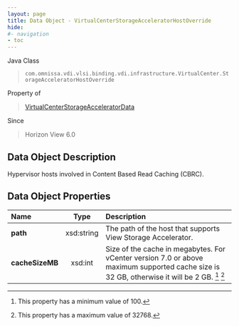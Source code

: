 ```yaml
---
layout: page
title: Data Object - VirtualCenterStorageAcceleratorHostOverride
hide:
#- navigation
- toc
---
```






Java Class
> `com.omnissa.vdi.vlsi.binding.vdi.infrastructure.VirtualCenter.StorageAcceleratorHostOverride`

Property of
> [VirtualCenterStorageAcceleratorData](vdi.infrastructure.VirtualCenter.StorageAcceleratorData.md#field_detail)

Since
> Horizon View 6.0


## Data Object Description

Hypervisor hosts involved in Content Based Read Caching (CBRC).

## Data Object Properties

 Name | Type | Description
:---|:---:|:---
**path**|  xsd:string|  The path of the host that supports View Storage Accelerator.
**cacheSizeMB**|  xsd:int|  Size of the cache in megabytes. For vCenter version 7.0 or above maximum supported cache size is 32 GB, otherwise it will be 2 GB. [^177] [^178]


 


[^177]: This property has a minimum value of 100.
[^178]: This property has a maximum value of 32768.